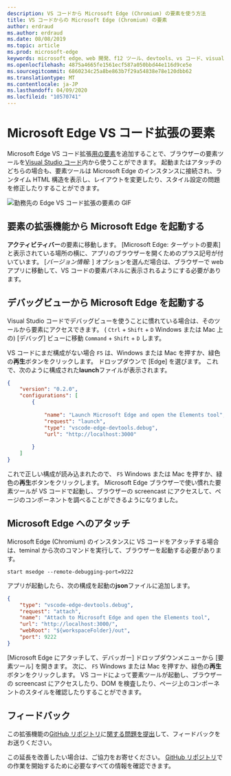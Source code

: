 ```yaml
---
description: VS コードから Microsoft Edge (Chromium) の要素を使う方法
title: VS コードからの Microsoft Edge (Chromium) の要素
author: erdraud
ms.author: erdraud
ms.date: 08/08/2019
ms.topic: article
ms.prod: microsoft-edge
keywords: microsoft edge、web 開発、f12 ツール、devtools、vs コード、visual studio コード、要素
ms.openlocfilehash: 4875a4665fe1561ecf587a050bbd44e116d9ce5e
ms.sourcegitcommit: 6860234c25a8be863b7f29a54838e78e120dbb62
ms.translationtype: MT
ms.contentlocale: ja-JP
ms.lasthandoff: 04/09/2020
ms.locfileid: "10570741"
---
```

# Microsoft Edge VS コード拡張の要素

Microsoft Edge VS コード拡張[用の要素](https://marketplace.visualstudio.com/items?itemName=ms-edgedevtools.vscode-edge-devtools)を追加することで、ブラウザーの要素ツールを[Visual Studio コード](https://code.visualstudio.com/)内から使うことができます。 起動またはアタッチのどちらの場合も、要素ツールは Microsoft Edge のインスタンスに接続され、ランタイム HTML 構造を表示し、レイアウトを変更したり、スタイル設定の問題を修正したりすることができます。

![勤務先の Edge VS コード拡張の要素の GIF](./media/elements-for-edge.gif)

## 要素の拡張機能から Microsoft Edge を起動する 

**アクティビティバー**の要素に移動します。 [Microsoft Edge: ターゲットの要素] と表示されている場所の横に、アプリのブラウザーを開くためのプラス記号が付いています。 [*バージョン情報:* ] オプションを選んだ場合は、ブラウザーで web アプリに移動して、VS コードの要素パネルに表示されるようにする必要があります。

## デバッグビューから Microsoft Edge を起動する

Visual Studio コードでデバッグビューを使うことに慣れている場合は、そのツールから要素にアクセスできます。 ( `Ctrl`  +  `Shift`  +  `D` Windows または Mac 上の) [デバッグ] ビューに移動 `Command`  +  `Shift`  +  `D` します。 

VS コードにまだ構成がない場合 `F5` は、Windows または Mac を押すか、緑色の**再生**ボタンをクリックします。 ドロップダウンで [Edge] を選びます。 これで、次のように構成された**launch**ファイルが表示されます。

```json
{
    "version": "0.2.0",
    "configurations": [
        {
            
            "name": "Launch Microsoft Edge and open the Elements tool",
            "request": "launch",
            "type": "vscode-edge-devtools.debug",
            "url": "http://localhost:3000"
        
        }
    ]
}
```

これで正しい構成が読み込まれたので、 `F5` Windows または Mac を押すか、緑色の**再生**ボタンをクリックします。 Microsoft Edge ブラウザーで使い慣れた要素ツールが VS コードで起動し、ブラウザーの screencast にアクセスして、ページのコンポーネントを調べることができるようになりました。

## Microsoft Edge へのアタッチ
Microsoft Edge (Chromium) のインスタンスに VS コードをアタッチする場合は、teminal から次のコマンドを実行して、ブラウザーを起動する必要があります。

`start msedge --remote-debugging-port=9222`

アプリが起動したら、次の構成を起動の**json**ファイルに追加します。

```json
{
    "type": "vscode-edge-devtools.debug",
    "request": "attach",
    "name": "Attach to Microsoft Edge and open the Elements tool",
    "url": "http://localhost:3000/",
    "webRoot": "${workspaceFolder}/out",
    "port": 9222
}
```

[Microsoft Edge にアタッチして、デバッガー] ドロップダウンメニューから [要素ツール] を開きます。 次に、 `F5` Windows または Mac を押すか、緑色の**再生**ボタンをクリックします。 VS コードによって要素ツールが起動し、ブラウザーの screencast にアクセスしたり、DOM を検査したり、ページ上のコンポーネントのスタイルを確認したりすることができます。

## フィードバック
この拡張機能の[GitHub リポジトリ](https://github.com/microsoft/vscode-edge-devtools)に[関する問題を提出](https://github.com/microsoft/vscode-edge-devtools/issues/new)して、フィードバックをお送りください。 

この延長を改善したい場合は、ご協力をお寄せください。 [GitHub リポジトリ](https://github.com/microsoft/vscode-edge-devtools)での作業を開始するために必要なすべての情報を確認できます。